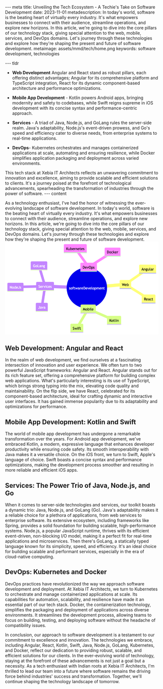 --- meta 
title: Unveiling the Tech Ecosystem - A Techie's Take on Software Development
date: 2023-11-01
metadescription: In today's world, software is the beating heart of virtually every industry. It's what empowers businesses to connect with their audience, streamline operations, and explore new horizons. In this article, we're going to dive into the core pillars of our technology stack, giving special attention to the web, mobile, services, and DevOps domains. Let's journey through these technologies and explore how they're shaping the present and future of software development.
metaimage: assets/mmd/tech/home.png
keywords: software development, technologies



--- tldr 
- **Web Development** Angular and React stand as robust pillars, each offering distinct advantages; Angular for its comprehensive platform and TypeScript integration, React for its dynamic component-based architecture and performance optimizations.
 
- **Mobile App Development** - Kotlin powers Android apps, bringing modernity and safety to codebases, while Swift reigns supreme in iOS development with its concise syntax and performance-centric approach.

- **Services** -  A triad of Java, Node.js, and GoLang rules the server-side realm. Java's adaptability, Node.js's event-driven prowess, and Go's speed and efficiency cater to diverse needs, from enterprise systems to real-time applications.

- **DevOps**- Kubernetes orchestrates and manages containerized applications at scale, automating and ensuring resilience, while Docker simplifies application packaging and deployment across varied environments.

 This tech stack at Xebia IT Architects reflects an unwavering commitment to innovation and excellence, aiming to provide scalable and efficient solutions to clients. It's a journey poised at the forefront of technological advancements, spearheading the transformation of industries through the power of software.
--- content 

As a technology enthusiast, I've had the honor of witnessing the ever-evolving landscape of software development. In today's world, software is the beating heart of virtually every industry. It's what empowers businesses to connect with their audience, streamline operations, and explore new horizons. In this article, we're going to dive into the core pillars of our technology stack, giving special attention to the web, mobile, services, and DevOps domains. Let's journey through these technologies and explore how they're shaping the present and future of software development.  
<img src="assets/mmd/tech/home.png" alt="Tech Mindmap" class="responsive-image">

## Web Development: Angular and React

In the realm of web development, we find ourselves at a fascinating intersection of innovation and user experience. We often turn to two powerful JavaScript frameworks: Angular and React. Angular stands out for its rich feature set, offering a comprehensive platform for building complex web applications. What's particularly interesting is its use of TypeScript, which brings strong typing into the mix, elevating code quality and maintainability. On the flip side, we have React, celebrated for its component-based architecture, ideal for crafting dynamic and interactive user interfaces. It has gained immense popularity due to its adaptability and optimizations for performance.

## Mobile App Development: Kotlin and Swift

The world of mobile app development has undergone a remarkable transformation over the years. For Android app development, we've embraced Kotlin, a modern, expressive language that enhances developer productivity while ensuring code safety. Its smooth interoperability with Java makes it a versatile choice. On the iOS front, we turn to Swift, Apple's language of choice. Swift boasts a concise syntax and performance optimizations, making the development process smoother and resulting in more reliable and efficient iOS apps.

## Services: The Power Trio of Java, Node.js, and Go

When it comes to server-side technologies and services, our toolkit boasts a dynamic trio: Java, Node.js, and GoLang (Go). Java's adaptability makes it a reliable choice for a plethora of applications, from web services to enterprise software. Its extensive ecosystem, including frameworks like Spring, provides a solid foundation for building scalable, high-performance systems. Node.js, a popular JavaScript runtime, thrives with its efficient event-driven, non-blocking I/O model, making it a perfect fit for real-time applications and microservices. Then there's GoLang, a statically typed language known for its simplicity, speed, and efficiency. It's an ideal choice for building scalable and performant services, especially in the era of cloud-native computing.

## DevOps: Kubernetes and Docker

DevOps practices have revolutionized the way we approach software development and deployment. At Xebia IT Architects, we turn to Kubernetes to orchestrate and manage containerized applications at scale. Its capabilities for automation, scalability, and resilience have made it an essential part of our tech stack. Docker, the containerization technology, simplifies the packaging and deployment of applications across diverse environments. It streamlines the development process, allowing teams to focus on building, testing, and deploying software without the headache of compatibility issues.

In conclusion, our approach to software development is a testament to our commitment to excellence and innovation. The technologies we embrace, including Angular, React, Kotlin, Swift, Java, Node.js, GoLang, Kubernetes, and Docker, reflect our dedication to providing robust, scalable, and efficient solutions for our clients. In the ever-evolving world of technology, staying at the forefront of these advancements is not just a goal but a necessity. As a tech enthusiast with Indian roots at Xebia IT Architects, I'm thrilled to lead our team into a future where software remains the driving force behind industries' success and transformation. Together, we'll continue shaping the technology landscape of tomorrow.